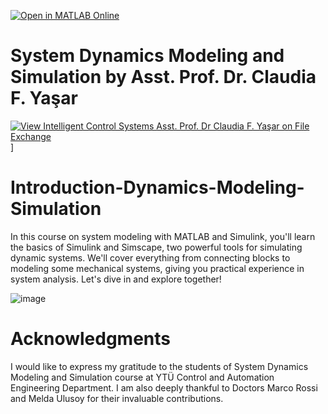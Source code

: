 [![Open in MATLAB Online](https://www.mathworks.com/images/responsive/global/open-in-matlab-online.svg)](https://matlab.mathworks.com/open/github/v1?repo=ClaudiaYasar/IntelligentControl&file=https://github.com/ClaudiaYasar/IntelligentControl/tree/main&line=1)

# System Dynamics Modeling and Simulation by Asst. Prof. Dr. Claudia F. Yaşar
[![View Intelligent Control Systems Asst. Prof. Dr Claudia F. Yaşar on File Exchange](https://www.mathworks.com/matlabcentral/images/matlab-file-exchange.svg)](https://www.mathworks.com/matlabcentral/fileexchange/164631-introduction-dynamics-modeling-simulation)]

# Introduction-Dynamics-Modeling-Simulation
In this course on system modeling with MATLAB and Simulink, you'll learn the basics of Simulink and Simscape, two powerful tools for simulating dynamic systems. We'll cover everything from connecting blocks to modeling some mechanical systems, giving you practical experience in system analysis. Let's dive in and explore together!

![image](https://github.com/ClaudiaYasar/Introduction-Dynamics-Modeling-Simulation/assets/132692602/71f844ee-84fd-4d67-8ad6-af68482d17a9)

# Acknowledgments
I would like to express my gratitude to the students of System Dynamics Modeling and Simulation course at YTÜ Control and Automation Engineering Department. I am also deeply thankful to Doctors Marco Rossi and Melda Ulusoy for their invaluable contributions.
